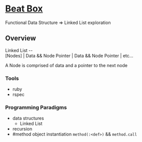 # [Beat Box](https://backend.turing.edu/module1/projects/beat_box/requirements)

Functional Data Structure => Linked List exploration

## Overview

Linked List --
              \
                [Nodes]
                |
            Data && Node Pointer
                      |
                      Data && Node Pointer
                                |
                                etc...

A Node is comprised of data and a pointer to the next node

### Tools

- ruby
- rspec

### Programming Paradigms

- data structures
  - Linked List
- recursion
- #method object instantiation `method(:<def>)` && `method.call`
